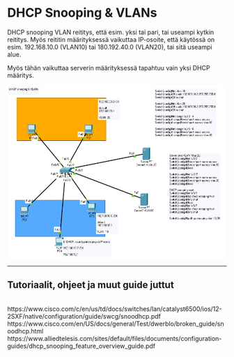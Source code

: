 <h1>DHCP Snooping & VLANs</h1>

DHCP snooping VLAN reititys, että esim. yksi tai pari, tai useampi kytkin reititys. Myös reititin määrityksessä vaikuttaa IP-osoite, että käytössä on esim. 192.168.10.0 (VLAN10) tai 180.192.40.0 (VLAN20), tai sitä useampi alue. 

Myös tähän vaikuttaa serverin määrityksessä tapahtuu vain yksi DHCP määritys.

![alt text](images/DHCP-snoopingVlan.PNG?raw=true)


<hr>

<h2>Tutoriaalit, ohjeet ja muut guide juttut</h2>
<br>
https://www.cisco.com/c/en/us/td/docs/switches/lan/catalyst6500/ios/12-2SXF/native/configuration/guide/swcg/snoodhcp.pdf <br>
https://www.cisco.com/en/US/docs/general/Test/dwerblo/broken_guide/snoodhcp.html <br>
https://www.alliedtelesis.com/sites/default/files/documents/configuration-guides/dhcp_snooping_feature_overview_guide.pdf <br>

